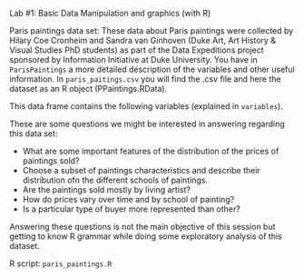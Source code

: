 Lab #1: Basic Data Manipulation and graphics (with R)

Paris paintings data set:
These data about Paris paintings were collected by Hilary Coe Cronheim and Sandra van Ginhoven (Duke Art, Art History & Visual Studies PhD students) as part of the Data Expeditions project sponsored by Information Initiative at Duke University. 
You have in `ParisPaintings` a more detailed description of the variables and other useful information. In `paris_paitings.csv` you will find the .csv file and here the dataset as an R object (PPaintings.RData). 

This data frame contains the following variables (explained in `variables`).

These are some questions we might be interested in answering regarding this data set:

- What are some important features of the distribution of the prices of paintings sold?
- Choose a subset of paintings characteristics and describe their distribution ofn the different schools of paintings.
- Are the paintings sold mostly by living artist?
- How do prices vary over time and by school of painting?
- Is a particular type of buyer more represented than other?

Answering these questions is not the main objective of this session but getting to know R grammar while doing some exploratory analysis of this dataset.

R script: `paris_paintings.R`
